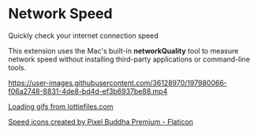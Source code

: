 # Network Speed

Quickly check your internet connection speed

This extension uses the Mac's built-in **networkQuality** tool to measure network speed without installing third-party applications or command-line tools.

https://user-images.githubusercontent.com/36128970/197980066-f06a2748-8831-4de8-bd4d-ef3b6937be88.mp4

<a href="https://lottiefiles.com/" title="Lottie Files">Loading gifs from lottiefiles.com</a>

<a href="https://www.flaticon.com/free-icons/speed" title="speed icons">Speed icons created by Pixel Buddha Premium - Flaticon</a>
